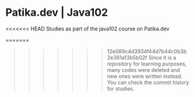# Patika.dev | Java102

<<<<<<< HEAD
Studies as part of the java102 course on Patika.dev

=======
>>>>>>> 12e089c4d3934f44d7b44c0b3b2e361a13b5b02f
Since it is a repository for learning purposes, many codes were deleted and new ones were written instead. You can check the commit history for studies.
